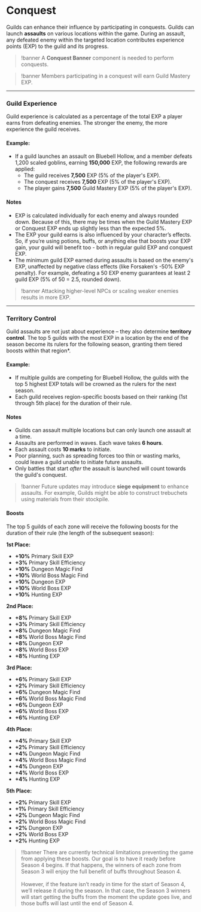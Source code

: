 # Conquest

Guilds can enhance their influence by participating in conquests. Guilds can launch **assaults** on various locations within the game. During an assault, any defeated enemy within the targeted location contributes experience points (EXP) to the guild and its progress.

>!banner A **Conquest Banner** component is needed to perform conquests.

>!banner Members participating in a conquest will earn Guild Mastery EXP.

---

### Guild Experience
Guild experience is calculated as a percentage of the total EXP a player earns from defeating enemies. The stronger the enemy, the more experience the guild receives.

#### Example:
- If a guild launches an assault on Bluebell Hollow, and a member defeats 1,200 scaled goblins, earning **150,000** EXP, the following rewards are applied:
    - The guild receives **7,500** EXP (5% of the player's EXP).
    - The conquest receives **7,500** EXP (5% of the player's EXP).
    - The player gains **7,500** Guild Mastery EXP (5% of the player's EXP).

#### Notes
- EXP is calculated individually for each enemy and always rounded down. Because of this, there may be times when the Guild Mastery EXP or Conquest EXP ends up slightly less than the expected 5%.
- The EXP your guild earns is also influenced by your character’s effects. So, if you’re using potions, buffs, or anything else that boosts your EXP gain, your guild will benefit too - both in regular guild EXP and conquest EXP.
- The minimum guild EXP earned during assaults is based on the enemy's EXP, unaffected by negative class effects (like Forsaken's -50% EXP penalty). For example, defeating a 50 EXP enemy guarantees at least 2 guild EXP (5% of 50 = 2.5, rounded down).

>!banner Attacking higher-level NPCs or scaling weaker enemies results in more EXP.

---

### Territory Control
Guild assaults are not just about experience – they also determine **territory control**. The top 5 guilds with the most EXP in a location by the end of the season become its rulers for the following season, granting them tiered boosts within that region*.

#### Example:
- If multiple guilds are competing for Bluebell Hollow, the guilds with the top 5 highest EXP totals will be crowned as the rulers for the next season.
- Each guild receives region-specific boosts based on their ranking (1st through 5th place) for the duration of their rule.

#### Notes
- Guilds can assault multiple locations but can only launch one assault at a time.
- Assaults are performed in waves. Each wave takes **6 hours**. 
- Each assault costs **10 marks** to initiate.
- Poor planning, such as spreading forces too thin or wasting marks, could leave a guild unable to initiate future assaults.
- Only battles that start _after_ the assault is launched will count towards the guild's conquest.

>!banner Future updates may introduce **siege equipment** to enhance assaults. For example, Guilds might be able to construct trebuchets using materials from their stockpile.

#### Boosts

The top 5 guilds of each zone will receive the following boosts for the duration of their rule (the length of the subsequent season):

**1st Place:**
- **+10%** Primary Skill EXP
- **+3%** Primary Skill Efficiency
- **+10%** Dungeon Magic Find
- **+10%** World Boss Magic Find
- **+10%** Dungeon EXP
- **+10%** World Boss EXP
- **+10%** Hunting EXP

**2nd Place:**
- **+8%** Primary Skill EXP
- **+3%** Primary Skill Efficiency
- **+8%** Dungeon Magic Find
- **+8%** World Boss Magic Find
- **+8%** Dungeon EXP
- **+8%** World Boss EXP
- **+8%** Hunting EXP

**3rd Place:**
- **+6%** Primary Skill EXP
- **+2%** Primary Skill Efficiency
- **+6%** Dungeon Magic Find
- **+6%** World Boss Magic Find
- **+6%** Dungeon EXP
- **+6%** World Boss EXP
- **+6%** Hunting EXP

**4th Place:**
- **+4%** Primary Skill EXP
- **+2%** Primary Skill Efficiency
- **+4%** Dungeon Magic Find
- **+4%** World Boss Magic Find
- **+4%** Dungeon EXP
- **+4%** World Boss EXP
- **+4%** Hunting EXP

**5th Place:**
- **+2%** Primary Skill EXP
- **+1%** Primary Skill Efficiency
- **+2%** Dungeon Magic Find
- **+2%** World Boss Magic Find
- **+2%** Dungeon EXP
- **+2%** World Boss EXP
- **+2%** Hunting EXP

>!!banner There are currently technical limitations preventing the game from applying these boosts.  Our goal is to have it ready before Season 4 begins. If that happens, the winners of each zone from Season 3 will enjoy the full benefit of buffs throughout Season 4.<br/><br/> However, if the feature isn’t ready in time for the start of Season 4, we’ll release it during the season. In that case, the Season 3 winners will start getting the buffs from the moment the update goes live, and those buffs will last until the end of Season 4.
